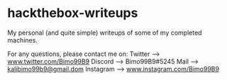 # hackthebox-writeups

My personal (and quite simple) writeups of some of my completed machines.

For any questions, please contact me on:
  Twitter --> www.twitter.com/Bimo99B9
  Discord --> Bimo99B9#5245
  Mail --> kalibimo99b9@gmail.dom
  Instagram --> www.instagram.com/Bimo99B9

